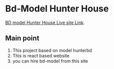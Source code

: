 ﻿# Bd-Model Hunter House

[BD model Hunter House Live site Link](https://bd-model-hunter-home.netlify.app/).

## Main point

1. This project based on model hunterbd
2. This is react based website
3. you can hire bd-model from this site
